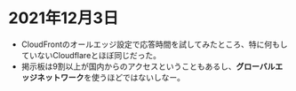 # 2021年12月3日

- CloudFrontのオールエッジ設定で応答時間を試してみたところ、特に何もしていないCloudflareとほぼ同じだった。
- 掲示板は9割以上が国内からのアクセスということもあるし、**グローバルエッジネットワーク**を使うほどではないしなー。
